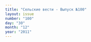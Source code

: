 ```yaml
---
title: "Сельские вести - Выпуск №100"
layout: issue
number: "100"
day: "30"
month: "12"
year: "2011"
---
```

